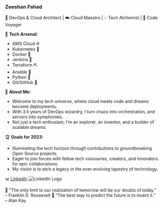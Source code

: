 ### Zeeshan Fahad

🚀 DevOps & Cloud Architect | ☁️ Cloud Maestro | 💡 Tech Alchemist | 🌌 Code Voyager

🔧 **Tech Arsenal:**
- AWS Cloud 🌐
- Kubernetes 🚢
- Docker 🐳
- Jenkins 🚀
- Terraform ⛏️
- Ansible 🤖
- Python 🐍
- Git/GitHub 🌿

🌟 **About Me:**
- Welcome to my tech universe, where cloud meets code and dreams become deployments.
- With 3.5 years of DevOps wizardry, I turn chaos into orchestration, and servers into symphonies.
- Not just a tech enthusiast; I'm an explorer, an inventor, and a builder of scalable dreams.

🏆 **Goals for 2023:**
- Illuminating the tech horizon through contributions to groundbreaking Open Source projects.
- Eager to join forces with fellow tech visionaries, creators, and innovators for epic collaborations.
- My vision is to etch a legacy in the ever-evolving tapestry of technology.

📊 [LinkedIn](linkedin.com/in/zeeshan-fahad-3a9468203) ![LinkedIn Logo](link-to-your-linkedin-logo-image)

💬 "The only limit to our realization of tomorrow will be our doubts of today." – Franklin D. Roosevelt
💬 "The best way to predict the future is to invent it." – Alan Kay

<!--
**Zeeshan-szf/Zeeshan-szf** is a ✨ _special_ ✨ repository because its `README.md` (this file) appears on your GitHub profile.

Here are some ideas to get you started:

- 🔭 I’m currently working on ...
- 🌱 I’m currently learning ...
- 👯 I’m looking to collaborate on ...
- 🤔 I’m looking for help with ...
- 💬 Ask me about ...
- 📫 How to reach me: ...
- 😄 Pronouns: ...
- ⚡ Fun fact: ...
-->
